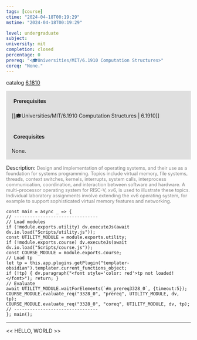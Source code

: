 ```yaml
---
tags: [course]
ctime: "2024-04-18T00:19:29"
mstime: "2024-04-18T00:19:29"

level: undergraduate
subject: 
university: mit
completion: closed
percentage: 0
prereq: "<🎓Universities/MIT/6.1910 Computation Structures>"
coreq: "None."
---
```


catalog [6.1810](http://student.mit.edu/catalog/m6a.html#6.1810)

<span style="display: block; padding: 15px; background-color: rgb(100, 100, 100, 0.2);"><font id="m_prereq3328_0" style="display: block; font-family: Arial, sans-serif; font-weight: bold; padding: 5px">Prerequisites</font><br><span id="prereq3328_0">[[🎓Universities/MIT/6.1910 Computation Structures | 6.1910]]</span></span>
<span style="display: block; padding: 15px; background-color: rgb(100, 100, 100, 0.2);"><font id="m_coreq3328_0" style="display: block; font-family: Arial, sans-serif; font-weight: bold; padding: 5px">Corequisites</font><br><span id="coreq3328_0">None.</span></span>

<font style="">Description:</font>
<font style="color: grey; font-size: 0.8rem;">Design and implementation of operating systems, and their use as a foundation for systems programming. Topics include virtual memory, file systems, threads, context switches, kernels, interrupts, system calls, interprocess communication, coordination, and interaction between software and hardware. A multi-processor operating system for RISC-V, xv6, is used to illustrate these topics. Individual laboratory assignments involve extending the xv6 operating system, for example to support sophisticated virtual memory features and networking.</font>

```dataviewjs
const main = async _ => {
// --------------------------------
// Load modules
if (!module.exports.utility) dv.executeJs(await dv.io.load("Scripts/utility.js"));
const UTILITY_MODULE = module.exports.utility;
if (!module.exports.course) dv.executeJs(await dv.io.load("Scripts/course.js"));
const COURSE_MODULE = module.exports.course;
// Load tp
let tp = this.app.plugins.getPlugin("templater-obsidian").templater.current_functions_object;
if (!tp) { dv.paragraph("<font style='color: red'>tp not loaded!</font>"); return; }
// Evaluate
await UTILITY_MODULE.waitForElements(`#m_prereq3328_0`, {timeout:5});
COURSE_MODULE.evaluate_req("3328_0", "prereq", UTILITY_MODULE, dv, tp);
COURSE_MODULE.evaluate_req("3328_0", "coreq", UTILITY_MODULE, dv, tp);
// --------------------------------
}; main();
```

---

<< HELLO, WORLD >>
